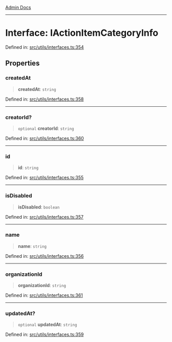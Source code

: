 [Admin Docs](/)

***

# Interface: IActionItemCategoryInfo

Defined in: [src/utils/interfaces.ts:354](https://github.com/PalisadoesFoundation/talawa-admin/blob/main/src/utils/interfaces.ts#L354)

## Properties

### createdAt

> **createdAt**: `string`

Defined in: [src/utils/interfaces.ts:358](https://github.com/PalisadoesFoundation/talawa-admin/blob/main/src/utils/interfaces.ts#L358)

***

### creatorId?

> `optional` **creatorId**: `string`

Defined in: [src/utils/interfaces.ts:360](https://github.com/PalisadoesFoundation/talawa-admin/blob/main/src/utils/interfaces.ts#L360)

***

### id

> **id**: `string`

Defined in: [src/utils/interfaces.ts:355](https://github.com/PalisadoesFoundation/talawa-admin/blob/main/src/utils/interfaces.ts#L355)

***

### isDisabled

> **isDisabled**: `boolean`

Defined in: [src/utils/interfaces.ts:357](https://github.com/PalisadoesFoundation/talawa-admin/blob/main/src/utils/interfaces.ts#L357)

***

### name

> **name**: `string`

Defined in: [src/utils/interfaces.ts:356](https://github.com/PalisadoesFoundation/talawa-admin/blob/main/src/utils/interfaces.ts#L356)

***

### organizationId

> **organizationId**: `string`

Defined in: [src/utils/interfaces.ts:361](https://github.com/PalisadoesFoundation/talawa-admin/blob/main/src/utils/interfaces.ts#L361)

***

### updatedAt?

> `optional` **updatedAt**: `string`

Defined in: [src/utils/interfaces.ts:359](https://github.com/PalisadoesFoundation/talawa-admin/blob/main/src/utils/interfaces.ts#L359)
